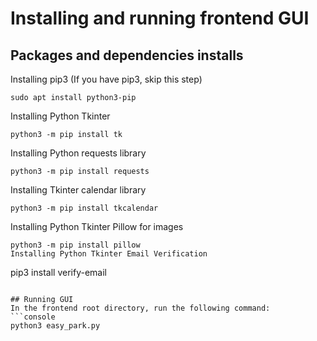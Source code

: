 # Installing and running frontend GUI

## Packages and dependencies installs
Installing pip3 (If you have pip3, skip this step)
```console
sudo apt install python3-pip
```
Installing Python Tkinter
```console
python3 -m pip install tk
```
Installing Python requests library
```console
python3 -m pip install requests
```
Installing Tkinter calendar library
```console
python3 -m pip install tkcalendar
```
Installing Python Tkinter Pillow for images
```console
python3 -m pip install pillow
Installing Python Tkinter Email Verification
```
pip3 install verify-email
```

## Running GUI
In the frontend root directory, run the following command:
```console
python3 easy_park.py
```


